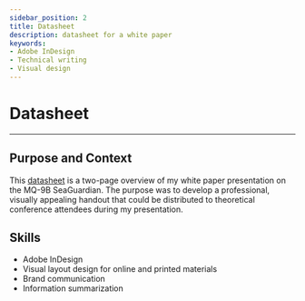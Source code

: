 ```yaml
---
sidebar_position: 2
title: Datasheet
description: datasheet for a white paper
keywords: 
- Adobe InDesign
- Technical writing
- Visual design 
---
```

# Datasheet

---

## Purpose and Context

This [datasheet](https://www.dropbox.com/scl/fi/d7zyxrc2h7oi4jbznkjkr/JGuinoiseau-Datasheet.pdf?rlkey=694i4a49sdq1arrzv79fcysqf&st=fjr8yygu&dl=0) is a two-page overview of my white paper presentation on the MQ-9B SeaGuardian. The purpose was to develop a professional, visually appealing handout that could be distributed to theoretical conference attendees during my presentation.

## Skills
- Adobe InDesign
- Visual layout design for online and printed materials
- Brand communication
- Information summarization